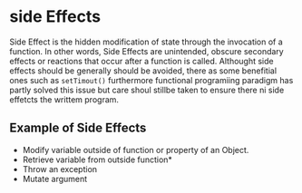 # side Effects
Side Effect is the hidden modification of state through the invocation of a function.
In other words, Side Effects are unintended, obscure secondary effects or reactions that occur after a function is called.
Althought side effects should be generally should be avoided, there as some benefitial ones such as `setTimout()`
furthermore functional programiing  paradigm  has partly solved this issue but care shoul stillbe taken to ensure there ni side effetcts the writtem program.

## Example of Side Effects
* Modify variable outside of function or property of an Object.
* Retrieve variable from outside function*
* Throw an exception
* Mutate argument